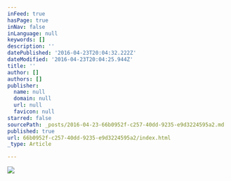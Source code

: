 ```yaml
---
inFeed: true
hasPage: true
inNav: false
inLanguage: null
keywords: []
description: ''
datePublished: '2016-04-23T20:04:32.222Z'
dateModified: '2016-04-23T20:04:25.944Z'
title: ''
author: []
authors: []
publisher:
  name: null
  domain: null
  url: null
  favicon: null
starred: false
sourcePath: _posts/2016-04-23-66b0952f-c257-40dd-9235-e9d3224595a2.md
published: true
url: 66b0952f-c257-40dd-9235-e9d3224595a2/index.html
_type: Article

---
```

![](https://the-grid-user-content.s3-us-west-2.amazonaws.com/01f3509c-0501-42f4-9f49-b69db8726a29.jpg)